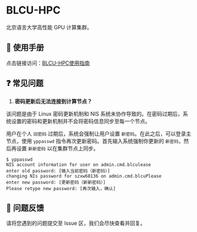 # BLCU-HPC

北京语言大学高性能 GPU 计算集群。

## 🧭 使用手册

点击链接访问：[BLCU-HPC使用指南](https://blcuicall.org/hpc/#/)

## ❓️ 常见问题

1. **密码更新后无法连接到计算节点？**

该问题是由于 Linux 密码更新机制和 NIS 系统未协作导致的。在密码过期后，系统设置的密码和更新机制并不会将密码信息同步至每一个节点。

用户在个人 `旧密码` 过期后，系统会强制让用户设置 `新密码`。在此之后，可以登录主节点，使用 `yppasswd` 指令再次更新密码。首先输入系统强制你更新的 `新密码`，然后再设置 `新新密码` 以在集群节点上同步。

```shell
$ yppasswd
NIS account information for user on admin.cmd.blculease 
enter old password: [输入当前密码（新密码）]
changing NIs password for szxw68136 on admin.cmd.blcuPlease 
enter new password: [更新密码（新新密码）]
Please retype new password: [再次输入，确认]
```

## 📨 问题反馈

请将您遇到的问题提交至 Issue 区，我们会尽快查看并回复。